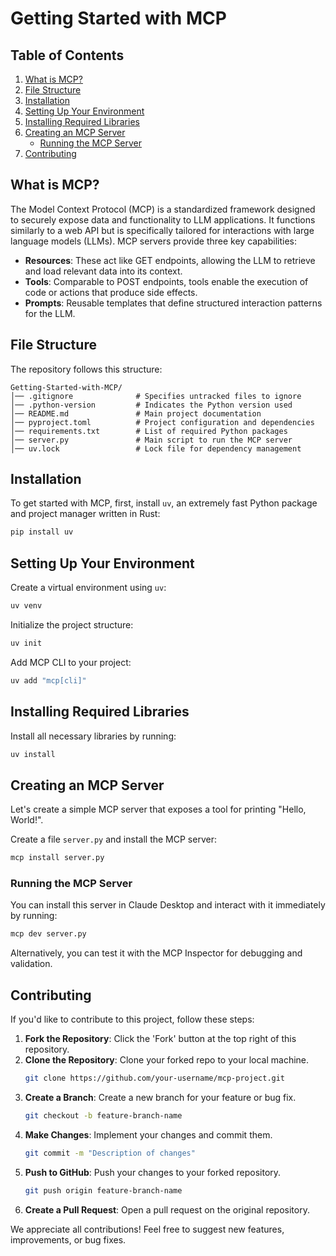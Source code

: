 # Getting Started with MCP

## Table of Contents

1. [What is MCP?](#what-is-mcp)
2. [File Structure](#file-structure)
3. [Installation](#installation)
4. [Setting Up Your Environment](#setting-up-your-environment)
5. [Installing Required Libraries](#installing-required-libraries)
6. [Creating an MCP Server](#creating-an-mcp-server)
   - [Running the MCP Server](#running-the-mcp-server)
7. [Contributing](#contributing)


## What is MCP?

The Model Context Protocol (MCP) is a standardized framework designed to securely expose data and functionality to LLM applications. It functions similarly to a web API but is specifically tailored for interactions with large language models (LLMs). MCP servers provide three key capabilities:

- **Resources**: These act like GET endpoints, allowing the LLM to retrieve and load relevant data into its context.
- **Tools**: Comparable to POST endpoints, tools enable the execution of code or actions that produce side effects.
- **Prompts**: Reusable templates that define structured interaction patterns for the LLM.


## File Structure

The repository follows this structure:

```
Getting-Started-with-MCP/
│── .gitignore              # Specifies untracked files to ignore
│── .python-version         # Indicates the Python version used
│── README.md               # Main project documentation
│── pyproject.toml          # Project configuration and dependencies
│── requirements.txt        # List of required Python packages
│── server.py               # Main script to run the MCP server
│── uv.lock                 # Lock file for dependency management
```


## Installation

To get started with MCP, first, install `uv`, an extremely fast Python package and project manager written in Rust:

```sh
pip install uv
```

## Setting Up Your Environment

Create a virtual environment using `uv`:

```sh
uv venv
```

Initialize the project structure:

```sh
uv init
```

Add MCP CLI to your project:

```sh
uv add "mcp[cli]"
```

## Installing Required Libraries

Install all necessary libraries by running:

```sh
uv install
```

## Creating an MCP Server

Let's create a simple MCP server that exposes a tool for printing "Hello, World!".

Create a file `server.py` and install the MCP server:

```sh
mcp install server.py
```

### Running the MCP Server

You can install this server in Claude Desktop and interact with it immediately by running:

```sh
mcp dev server.py
```

Alternatively, you can test it with the MCP Inspector for debugging and validation.

## Contributing

If you'd like to contribute to this project, follow these steps:

1. **Fork the Repository**: Click the 'Fork' button at the top right of this repository.
2. **Clone the Repository**: Clone your forked repo to your local machine.
   ```sh
   git clone https://github.com/your-username/mcp-project.git
   ```
3. **Create a Branch**: Create a new branch for your feature or bug fix.
   ```sh
   git checkout -b feature-branch-name
   ```
4. **Make Changes**: Implement your changes and commit them.
   ```sh
   git commit -m "Description of changes"
   ```
5. **Push to GitHub**: Push your changes to your forked repository.
   ```sh
   git push origin feature-branch-name
   ```
6. **Create a Pull Request**: Open a pull request on the original repository.

We appreciate all contributions! Feel free to suggest new features, improvements, or bug fixes.





